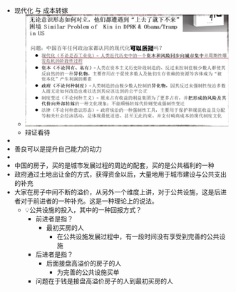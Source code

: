 - 现代化 与 成本转嫁
	- ![image.png](../assets/image_1642914974950_0.png)
	- 辩证看待
-
- 善良可以是提升自己能力的动力
-
- 中国的房子，买的是城市发展过程的周边的配套，买的是公共福利的一种
- 政府通过土地出让金的方式，获得资金以后，大量地用于城市建设与公共支出的补充
- 大家在房子中间不断的溢价，从另外一个维度上讲，对于公共设施，这是后进者对于前进者的一种补充。这是一种理论上的说法。
	- 💡公共设施的投入，其中的一种回报方式？
		- 前进者是指？
			- 最初买房的人
				- 在公共设施发展过程中，有一段时间没有享受到完善的公共设施
		- 后进者是指？
			- 后面接盘高溢价的房子的人
				- 为完善的公共设施买单
		- 问题在于钱是接盘高溢价房子的人到最初买房的人
